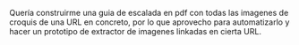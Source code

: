 Quería construirme una guia de escalada en pdf con todas las imagenes de croquis de una URL en concreto, por lo que aprovecho para automatizarlo y hacer un prototipo de extractor de imagenes linkadas en cierta URL.
